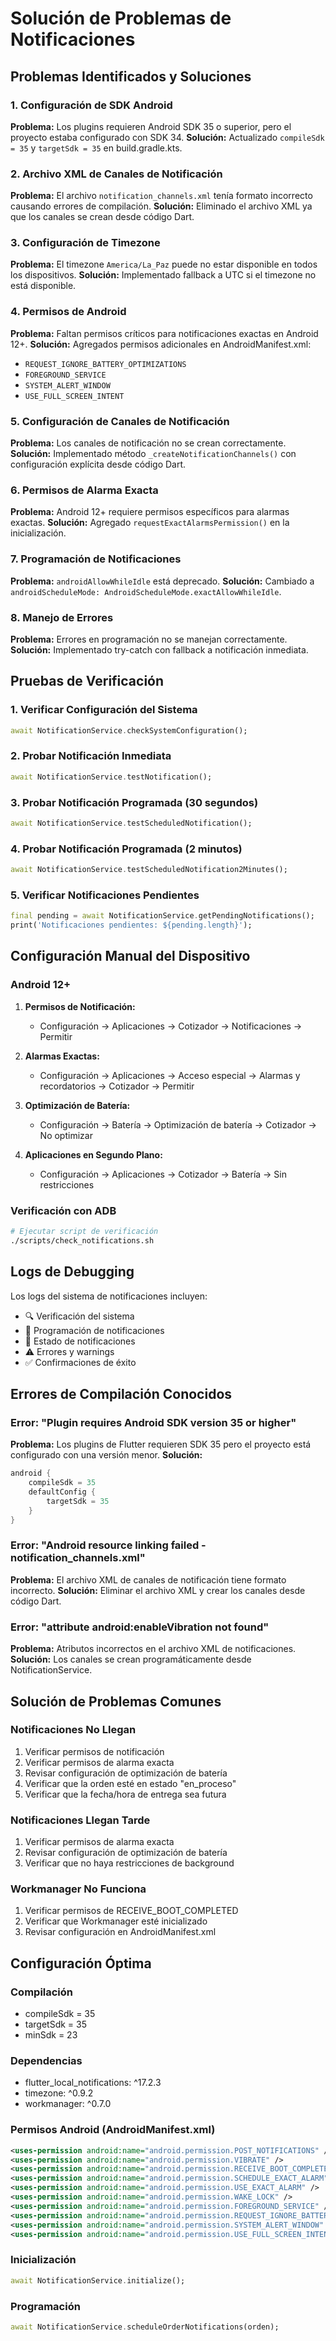 # Solución de Problemas de Notificaciones

## Problemas Identificados y Soluciones

### 1. Configuración de SDK Android
**Problema:** Los plugins requieren Android SDK 35 o superior, pero el proyecto estaba configurado con SDK 34.
**Solución:** Actualizado `compileSdk = 35` y `targetSdk = 35` en build.gradle.kts.

### 2. Archivo XML de Canales de Notificación
**Problema:** El archivo `notification_channels.xml` tenía formato incorrecto causando errores de compilación.
**Solución:** Eliminado el archivo XML ya que los canales se crean desde código Dart.

### 3. Configuración de Timezone
**Problema:** El timezone `America/La_Paz` puede no estar disponible en todos los dispositivos.
**Solución:** Implementado fallback a UTC si el timezone no está disponible.

### 4. Permisos de Android
**Problema:** Faltan permisos críticos para notificaciones exactas en Android 12+.
**Solución:** Agregados permisos adicionales en AndroidManifest.xml:
- `REQUEST_IGNORE_BATTERY_OPTIMIZATIONS`
- `FOREGROUND_SERVICE`
- `SYSTEM_ALERT_WINDOW`
- `USE_FULL_SCREEN_INTENT`

### 5. Configuración de Canales de Notificación
**Problema:** Los canales de notificación no se crean correctamente.
**Solución:** Implementado método `_createNotificationChannels()` con configuración explícita desde código Dart.

### 6. Permisos de Alarma Exacta
**Problema:** Android 12+ requiere permisos específicos para alarmas exactas.
**Solución:** Agregado `requestExactAlarmsPermission()` en la inicialización.

### 7. Programación de Notificaciones
**Problema:** `androidAllowWhileIdle` está deprecado.
**Solución:** Cambiado a `androidScheduleMode: AndroidScheduleMode.exactAllowWhileIdle`.

### 8. Manejo de Errores
**Problema:** Errores en programación no se manejan correctamente.
**Solución:** Implementado try-catch con fallback a notificación inmediata.

## Pruebas de Verificación

### 1. Verificar Configuración del Sistema
```dart
await NotificationService.checkSystemConfiguration();
```

### 2. Probar Notificación Inmediata
```dart
await NotificationService.testNotification();
```

### 3. Probar Notificación Programada (30 segundos)
```dart
await NotificationService.testScheduledNotification();
```

### 4. Probar Notificación Programada (2 minutos)
```dart
await NotificationService.testScheduledNotification2Minutes();
```

### 5. Verificar Notificaciones Pendientes
```dart
final pending = await NotificationService.getPendingNotifications();
print('Notificaciones pendientes: ${pending.length}');
```

## Configuración Manual del Dispositivo

### Android 12+
1. **Permisos de Notificación:**
   - Configuración → Aplicaciones → Cotizador → Notificaciones → Permitir

2. **Alarmas Exactas:**
   - Configuración → Aplicaciones → Acceso especial → Alarmas y recordatorios → Cotizador → Permitir

3. **Optimización de Batería:**
   - Configuración → Batería → Optimización de batería → Cotizador → No optimizar

4. **Aplicaciones en Segundo Plano:**
   - Configuración → Aplicaciones → Cotizador → Batería → Sin restricciones

### Verificación con ADB
```bash
# Ejecutar script de verificación
./scripts/check_notifications.sh
```

## Logs de Debugging

Los logs del sistema de notificaciones incluyen:
- 🔍 Verificación del sistema
- 📅 Programación de notificaciones
- 🔔 Estado de notificaciones
- ⚠️ Errores y warnings
- ✅ Confirmaciones de éxito

## Errores de Compilación Conocidos

### Error: "Plugin requires Android SDK version 35 or higher"
**Problema:** Los plugins de Flutter requieren SDK 35 pero el proyecto está configurado con una versión menor.
**Solución:** 
```kotlin
android {
    compileSdk = 35
    defaultConfig {
        targetSdk = 35
    }
}
```

### Error: "Android resource linking failed - notification_channels.xml"
**Problema:** El archivo XML de canales de notificación tiene formato incorrecto.
**Solución:** Eliminar el archivo XML y crear los canales desde código Dart.

### Error: "attribute android:enableVibration not found"
**Problema:** Atributos incorrectos en el archivo XML de notificaciones.
**Solución:** Los canales se crean programáticamente desde NotificationService.

## Solución de Problemas Comunes

### Notificaciones No Llegan
1. Verificar permisos de notificación
2. Verificar permisos de alarma exacta
3. Revisar configuración de optimización de batería
4. Verificar que la orden esté en estado "en_proceso"
5. Verificar que la fecha/hora de entrega sea futura

### Notificaciones Llegan Tarde
1. Verificar permisos de alarma exacta
2. Revisar configuración de optimización de batería
3. Verificar que no haya restricciones de background

### Workmanager No Funciona
1. Verificar permisos de RECEIVE_BOOT_COMPLETED
2. Verificar que Workmanager esté inicializado
3. Revisar configuración en AndroidManifest.xml

## Configuración Óptima

### Compilación
- compileSdk = 35
- targetSdk = 35
- minSdk = 23

### Dependencias
- flutter_local_notifications: ^17.2.3
- timezone: ^0.9.2
- workmanager: ^0.7.0

### Permisos Android (AndroidManifest.xml)
```xml
<uses-permission android:name="android.permission.POST_NOTIFICATIONS" />
<uses-permission android:name="android.permission.VIBRATE" />
<uses-permission android:name="android.permission.RECEIVE_BOOT_COMPLETED" />
<uses-permission android:name="android.permission.SCHEDULE_EXACT_ALARM" />
<uses-permission android:name="android.permission.USE_EXACT_ALARM" />
<uses-permission android:name="android.permission.WAKE_LOCK" />
<uses-permission android:name="android.permission.FOREGROUND_SERVICE" />
<uses-permission android:name="android.permission.REQUEST_IGNORE_BATTERY_OPTIMIZATIONS" />
<uses-permission android:name="android.permission.SYSTEM_ALERT_WINDOW" />
<uses-permission android:name="android.permission.USE_FULL_SCREEN_INTENT" />
```

### Inicialización
```dart
await NotificationService.initialize();
```

### Programación
```dart
await NotificationService.scheduleOrderNotifications(orden);
```
